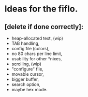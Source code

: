 # Ideas for the fiflo.
## [delete if done correctly]:
- heap-allocated text, (wip)
- TAB handling,
- config file (colors),
- no 80 chars per line limit,
- usability for other *nixes,
- scrolling, (wip)
- "configure" file,
- movable cursor,
- bigger buffer,
- search option,
- maybe hex mode.
